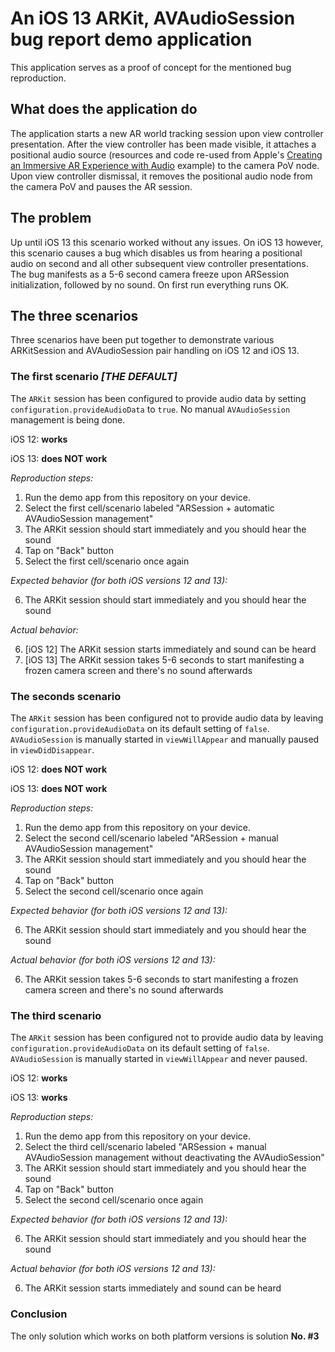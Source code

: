 # An iOS 13 ARKit, AVAudioSession bug report demo application
This application serves as a proof of concept for the mentioned bug reproduction.

## What does the application do
The application starts a new AR world tracking session upon view controller presentation. After the view controller has been made visible, it attaches a positional audio source (resources and code re-used from Apple's [Creating an Immersive AR Experience with Audio](https://developer.apple.com/documentation/arkit/creating_an_immersive_ar_experience_with_audio) example) to the camera PoV node. Upon view controller dismissal, it removes the positional audio node from the camera PoV and pauses the AR session.

## The problem
Up until iOS 13 this scenario worked without any issues. On iOS 13 however, this scenario causes a bug which disables us from hearing a positional audio on second and all other subsequent view controller presentations. The bug manifests as a 5-6 second camera freeze upon ARSession initialization, followed by no sound. On first run everything runs OK.

## The three scenarios
Three scenarios have been put together to demonstrate various ARKitSession and AVAudioSession pair handling on iOS 12 and iOS 13.

### The first scenario _[THE DEFAULT]_
The `ARKit` session has been configured to provide audio data by setting `configuration.provideAudioData` to `true`. No manual `AVAudioSession` management is being done.

iOS 12: **works**

iOS 13: **does NOT work**

_Reproduction steps:_
1. Run the demo app from this repository on your device.
2. Select the first cell/scenario labeled "ARSession + automatic AVAudioSession management"
3. The ARKit session should start immediately and you should hear the sound
4. Tap on "Back" button
5. Select the first cell/scenario once again

_Expected behavior (for both iOS versions 12 and 13):_

6. The ARKit session should start immediately and you should hear the sound

_Actual behavior:_

6. [iOS 12] The ARKit session starts immediately and sound can be heard
6. [iOS 13] The ARKit session takes 5-6 seconds to start manifesting a frozen camera screen and there's no sound afterwards

### The seconds scenario
The `ARKit` session has been configured not to provide audio data by leaving `configuration.provideAudioData` on its default setting of `false`. `AVAudioSession` is manually started in `viewWillAppear` and manually paused in `viewDidDisappear`.

iOS 12: **does NOT work**

iOS 13: **does NOT work**

_Reproduction steps:_
1. Run the demo app from this repository on your device.
2. Select the second cell/scenario labeled "ARSession + manual AVAudioSession management"
3. The ARKit session should start immediately and you should hear the sound
4. Tap on "Back" button
5. Select the second cell/scenario once again

_Expected behavior (for both iOS versions 12 and 13):_

6. The ARKit session should start immediately and you should hear the sound

_Actual behavior (for both iOS versions 12 and 13):_

6. The ARKit session takes 5-6 seconds to start manifesting a frozen camera screen and there's no sound afterwards

### The third scenario
The `ARKit` session has been configured not to provide audio data by leaving `configuration.provideAudioData` on its default setting of `false`. `AVAudioSession` is manually started in `viewWillAppear` and never paused.

iOS 12: **works**

iOS 13: **works**

_Reproduction steps:_
1. Run the demo app from this repository on your device.
2. Select the third cell/scenario labeled "ARSession + manual AVAudioSession management without deactivating the AVAudioSession"
3. The ARKit session should start immediately and you should hear the sound
4. Tap on "Back" button
5. Select the second cell/scenario once again

_Expected behavior (for both iOS versions 12 and 13):_

6. The ARKit session should start immediately and you should hear the sound

_Actual behavior (for both iOS versions 12 and 13):_

6. The ARKit session starts immediately and sound can be heard

### Conclusion
The only solution which works on both platform versions is solution **No. #3**
